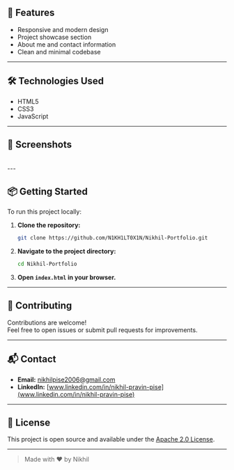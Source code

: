 ## 🚀 Features

- Responsive and modern design
- Project showcase section
- About me and contact information
- Clean and minimal codebase

---

## 🛠️ Technologies Used

- HTML5
- CSS3
- JavaScript
---

## 📸 Screenshots

<!-- Add screenshots of your portfolio here -->
<!-- Example: -->
<!-- ![Screenshot](assets/screenshot.png) -->
</br>
---

## 📦 Getting Started

To run this project locally:

1. **Clone the repository:**
   ```sh
   git clone https://github.com/N1KH1LT0X1N/Nikhil-Portfolio.git
   ```
2. **Navigate to the project directory:**
   ```sh
   cd Nikhil-Portfolio
   ```
3. **Open `index.html` in your browser.**

---

## 🤝 Contributing

Contributions are welcome!  
Feel free to open issues or submit pull requests for improvements.

---

## 📬 Contact

- **Email:** [nikhilpise2006@gmail.com](mailto:nikhilpise2006@gmail.com)
- **LinkedIn:** [www.linkedin.com/in/nikhil-pravin-pise](www.linkedin.com/in/nikhil-pravin-pise)

---

## 📝 License

This project is open source and available under the [Apache 2.0 License](LICENSE).

---

> Made with ❤️ by Nikhil
